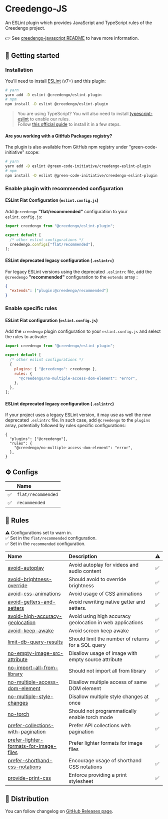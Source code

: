 # Creedengo-JS

An ESLint plugin which provides JavaScript and TypeScript rules of the Creedengo project.

👉 See [creedengo-javascript README](../README.md) to have more information.

## 🚀 Getting started

### Installation

You'll need to install [ESLint](https://eslint.org/) (v7+) and this plugin:

```sh
# yarn
yarn add -D eslint @creedengo/eslint-plugin
# npm
npm install -D eslint @creedengo/eslint-plugin
```

> You are using TypeScript? You will also need to install [typescript-eslint](https://typescript-eslint.io/) to enable
> our rules.\
> Follow [this official guide](https://typescript-eslint.io/getting-started) to install it in a few steps.

#### Are you working with a GitHub Packages registry?

The plugin is also available from GitHub npm registry under "green-code-initiative" scope:

```sh
# yarn
yarn add -D eslint @green-code-initiative/creedengo-eslint-plugin
# npm
npm install -D eslint @green-code-initiative/creedengo-eslint-plugin
```

### Enable plugin with recommended configuration

#### ESLint Flat Configuration (`eslint.config.js`)

Add `@creedengo` **"flat/recommended"** configuration to your `eslint.config.js`:

```js
import creedengo from "@creedengo/eslint-plugin";

export default [
  /* other eslint configurations */
  creedengo.configs["flat/recommended"],
];
```

#### ESLint deprecated legacy configuration (`.eslintrc`)

For legacy ESLint versions using the deprecated `.eslintrc` file, add the `@creedengo` **"recommended"** configuration to the `extends` array :

```json
{
  "extends": ["plugin:@creedengo/recommended"]
}
```

### Enable specific rules

#### ESLint Flat configuration (`eslint.config.js`)

Add the `creedengo` plugin configuration to your `eslint.config.js` and select the rules to activate:

```js
import creedengo from "@creedengo/eslint-plugin";

export default [
  /* other eslint configurations */
  {
    plugins: { "@creedengo": creedengo },
    rules: {
      "@creedengo/no-multiple-access-dom-element": "error",
    },
  },
];
```

#### ESLint deprecated legacy configuration (`.eslintrc`)

If your project uses a legacy ESLint version, it may use as well the now deprecated `.eslintrc` file. In such case, add `@creedengo` to the `plugins` array, potentially followed by rules specific configurations:

```jsonc
{
  "plugins": ["@creedengo"],
  "rules": {
    "@creedengo/no-multiple-access-dom-element": "error",
  },
}
```

## ⚙ Configs

<!-- begin auto-generated configs list -->

|    | Name               |
| :- | :----------------- |
| ✅  | `flat/recommended` |
| ✅  | `recommended`      |

<!-- end auto-generated configs list -->

## 🔨 Rules

<!-- begin auto-generated rules list -->

⚠️ Configurations set to warn in.\
✅ Set in the `flat/recommended` configuration.\
✅ Set in the `recommended` configuration.

| Name                                                                                           | Description                                               | ⚠️  |
| :--------------------------------------------------------------------------------------------- | :-------------------------------------------------------- | :-- |
| [avoid-autoplay](docs/rules/avoid-autoplay.md)                                                 | Avoid autoplay for videos and audio content               | ✅ |
| [avoid-brightness-override](docs/rules/avoid-brightness-override.md)                           | Should avoid to override brightness                       | ✅ |
| [avoid-css-animations](docs/rules/avoid-css-animations.md)                                     | Avoid usage of CSS animations                             | ✅ |
| [avoid-getters-and-setters](docs/rules/avoid-getters-and-setters.md)                           | Avoid rewriting native getter and setters.                | ✅ |
| [avoid-high-accuracy-geolocation](docs/rules/avoid-high-accuracy-geolocation.md)               | Avoid using high accuracy geolocation in web applications | ✅ |
| [avoid-keep-awake](docs/rules/avoid-keep-awake.md)                                             | Avoid screen keep awake                                   | ✅ |
| [limit-db-query-results](docs/rules/limit-db-query-results.md)                                 | Should limit the number of returns for a SQL query        | ✅ |
| [no-empty-image-src-attribute](docs/rules/no-empty-image-src-attribute.md)                     | Disallow usage of image with empty source attribute       | ✅ |
| [no-import-all-from-library](docs/rules/no-import-all-from-library.md)                         | Should not import all from library                        | ✅ |
| [no-multiple-access-dom-element](docs/rules/no-multiple-access-dom-element.md)                 | Disallow multiple access of same DOM element              | ✅ |
| [no-multiple-style-changes](docs/rules/no-multiple-style-changes.md)                           | Disallow multiple style changes at once                   | ✅ |
| [no-torch](docs/rules/no-torch.md)                                                             | Should not programmatically enable torch mode             | ✅ |
| [prefer-collections-with-pagination](docs/rules/prefer-collections-with-pagination.md)         | Prefer API collections with pagination                    | ✅ |
| [prefer-lighter-formats-for-image-files](docs/rules/prefer-lighter-formats-for-image-files.md) | Prefer lighter formats for image files                    | ✅ |
| [prefer-shorthand-css-notations](docs/rules/prefer-shorthand-css-notations.md)                 | Encourage usage of shorthand CSS notations                | ✅ |
| [provide-print-css](docs/rules/provide-print-css.md)                                           | Enforce providing a print stylesheet                      | ✅ |

<!-- end auto-generated rules list -->

## 🛒 Distribution

You can follow changelog on [GitHub Releases page](https://github.com/green-code-initiative/creedengo-javascript/releases).
